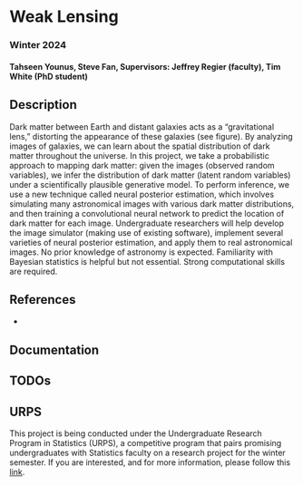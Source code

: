 # Weak Lensing
### Winter 2024
#### Tahseen Younus, Steve Fan, Supervisors: Jeffrey Regier (faculty), Tim White (PhD student)

## Description
Dark matter between Earth and distant galaxies acts as a “gravitational lens,” distorting
the appearance of these galaxies (see figure). By analyzing images of galaxies, we can
learn about the spatial distribution of dark matter throughout the universe. In this project,
we take a probabilistic approach to mapping dark matter: given the images (observed
random variables), we infer the distribution of dark matter (latent random variables) under
a scientifically plausible generative model. To perform inference, we use a new technique
called neural posterior estimation, which involves simulating many astronomical images
with various dark matter distributions, and then training a convolutional neural network to
predict the location of dark matter for each image. Undergraduate researchers will help
develop the image simulator (making use of existing software), implement several
varieties of neural posterior estimation, and apply them to real astronomical images. No
prior knowledge of astronomy is expected. Familiarity with Bayesian statistics is helpful
but not essential. Strong computational skills are required.

## References
- 

## Documentation

## TODOs

## URPS
This project is being conducted under the Undergraduate Research Program in Statistics (URPS), a competitive program that pairs promising undergraduates with Statistics faculty on a research project for the winter semester. If you are interested, and for more information, please follow this [link](https://lsa.umich.edu/stats/undergraduate-students/undergraduate-research-opportunities-.html).